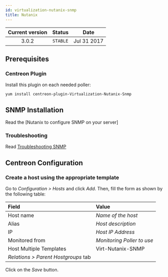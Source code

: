 ```yaml
---
id: virtualization-nutanix-snmp
title: Nutanix
---
```


| Current version | Status | Date |
| :-: | :-: | :-: |
| 3.0.2 | `STABLE` | Jul 31 2017 |

## Prerequisites

### Centreon Plugin

Install this plugin on each needed poller:

``` shell
yum install centreon-plugin-Virtualization-Nutanix-Snmp
```

## SNMP Installation

Read the \[Nutanix to configure SNMP on your server\]

### Troubleshooting

Read [Troubleshooting SNMP](https://documentation.centreon.com/docs/centreon-plugins/en/latest/user/guide.html#snmp)

## Centreon Configuration

### Create a host using the appropriate template

Go to *Configuration \> Hosts* and click *Add*. Then, fill the form as shown by the following table:

| Field                                | Value                      |
| :----------------------------------- | :------------------------- |
| Host name                            | *Name of the host*         |
| Alias                                | *Host description*         |
| IP                                   | *Host IP Address*          |
| Monitored from                       | *Monitoring Poller to use* |
| Host Multiple Templates              | Virt-Nutanix-SNMP          |
| *Relations \> Parent Hostgroups* tab |                            |

Click on the *Save* button.


